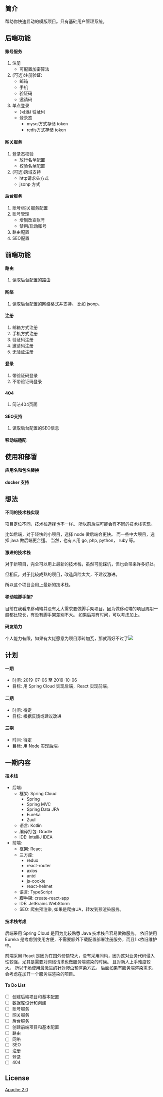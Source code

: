 ## 简介 ##

帮助你快速启动的模版项目。只有基础用户管理系统。

## 后端功能 ##

#### 账号服务 ####
1. 注册
	- 可配置加密算法
2. (可选)注册验证:
	- 邮箱
	- 手机
	- 验证码
	- 邀请码
3. 单点登录
	- (可选) 验证码
	- 登录态
		- mysql方式存储 token
		- redis方式存储 token 

#### 网关服务 ####
1. 登录态校验
	- 放行名单配置
	- 校验名单配置 
2. (可选)跨域支持
	- http请求头方式
	- jsonp 方式

#### 后台服务 ####
1. 账号/网关服务配置
2. 账号管理
	- 增删改查账号
	- 禁用/启动账号 
3. 路由配置
4. SEO配置

## 前端功能 ##

#### 路由 ####
1. 读取后台配置的路由

#### 网络 ####
1. 读取后台配置的网络格式并支持。 比如 jsonp。

#### 注册 ####
1. 邮箱方式注册
2. 手机方式注册
3. 验证码注册
4. 邀请码注册
5. 无验证注册

#### 登录 ####
1. 带验证码登录
2. 不带验证码登录

#### 404 ####
1. 简洁404页面

#### SEO支持 ####
1. 读取后台配置的SEO信息

#### 移动端适配 ####


## 使用和部署 ##

#### 应用名和包名替换 ####

#### docker 支持 ####


## 想法 ##

#### 不同的技术栈实现 ####

项目定位不同，技术栈选择也不一样。
所以前后端可能会有不同的技术栈实现。

比如后端，对于轻快的小项目，选择 node 做后端会更快。 而一些中大项目，选择 java 做后端更合适。 当然，也有人用 go, php, python， ruby 等。

#### 激进的技术栈 ####

对于新项目，完全可以用上最新的技术栈，虽然可能踩坑，但也会带来许多好处。

但相反，对于比较成熟的项目，改造风险太大，不建议激进。

所以这个项目会用上最新的技术栈。

#### 移动端脚手架? ####

目前在我看来移动端并没有太大需求要做脚手架项目，因为做移动端的项目周期一般都比较长，有没有脚手架差别不大。
如果后期有时间，可以考虑加上。

#### 码友助力 ####

个人能力有限，如果有大佬愿意为项目添砖加瓦，那就再好不过了![](https://ws1.sinaimg.cn/large/b64a58e3gy1fikr7bnfrmj200k00k0sh.jpg)


## 计划 ##

#### 一期 ####

- 时间: 2019-07-06 至 2019-10-06
- 目标: 用 Spring Cloud 实现后端，React 实现前端。

#### 二期 ####

- 时间: 待定
- 目标: 根据反馈或建议改进

#### 三期 ####

- 时间: 待定
- 目标: 用 Node 实现后端。


## 一期内容 ##

#### 技术栈 ####

- 后端: 
	- 框架: Spring Cloud
		- Spring
		- Spring MVC
		- Spring Data JPA
		- Eureka
		- Zuul
	- 语言: Kotlin
	- 编译打包: Gradle
	- IDE: IntelliJ IDEA
- 前端: 
	- 框架: React
	- 三方库: 
		- redux
		- react-router
		- axios
		- antd
		- js-cookie
		- react-helmet
	- 语言: TypeScript
	- 脚手架: create-react-app
	- IDE: JetBrains WebStorm
	- SEO: 爬虫预渲染, 如果是爬虫UA，转发到预渲染服务。

#### 技术栈考虑 ####

后端采用 Spring Cloud 是因为比较熟悉 Java 技术栈且容易做微服务。 依旧使用 Eureka 是考虑到使用方便，不需要额外下载配置部署注册服务，而且1.x依旧维护中。

前端采用 React 是因为在国外份额较大，没有采用同构，因为这对业务代码侵入性较强，尤其是需要对网络请求也做服务端渲染的时候。 且对新人上手难度较大。 所以干脆使用最激进的针对爬虫预渲染方式。
后面如果有服务端渲染需求，会考虑在加开一个服务端渲染的项目。

#### To Do List ####

- [ ] 创建后端项目和基本配置
- [ ] 数据库设计和创建
- [ ] 账号服务
- [ ] 网关服务
- [ ] 后台服务
- [ ] 创建前端项目和基本配置
- [ ] 路由
- [ ] 网络
- [ ] SEO
- [ ] 注册
- [ ] 登录
- [ ] 404

## License ##

[Apache 2.0](./LICENSE)
